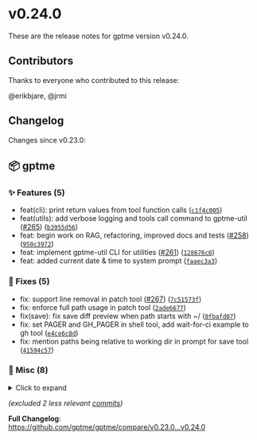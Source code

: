 # v0.24.0

These are the release notes for gptme version v0.24.0.

## Contributors

Thanks to everyone who contributed to this release:

@erikbjare, @jrmi

## Changelog

Changes since v0.23.0:


## 📦 gptme

### ✨ Features (5)

 - feat(cli): print return values from tool function calls ([`c1f4c005`](https://github.com/gptme/gptme/commit/c1f4c005))
 - feat(utils): add verbose logging and tools call command to gptme-util ([#265](https://github.com/gptme/gptme/issues/265)) ([`b3955d56`](https://github.com/gptme/gptme/commit/b3955d56))
 - feat: begin work on RAG, refactoring, improved docs and tests ([#258](https://github.com/gptme/gptme/issues/258)) ([`950c3972`](https://github.com/gptme/gptme/commit/950c3972))
 - feat: implement gptme-util CLI for utilities ([#261](https://github.com/gptme/gptme/issues/261)) ([`128676c0`](https://github.com/gptme/gptme/commit/128676c0))
 - feat: added current date & time to system prompt ([`faaec3a3`](https://github.com/gptme/gptme/commit/faaec3a3))

### 🐛 Fixes (5)

 - fix: support line removal in patch tool ([#267](https://github.com/gptme/gptme/issues/267)) ([`7c51573f`](https://github.com/gptme/gptme/commit/7c51573f))
 - fix: enforce full path usage in patch tool ([`2ade6677`](https://github.com/gptme/gptme/commit/2ade6677))
 - fix(save): fix save diff preview when path starts with ~/ ([`0fbafd07`](https://github.com/gptme/gptme/commit/0fbafd07))
 - fix: set PAGER and GH_PAGER in shell tool, add wait-for-ci example to gh tool ([`e4ce6c8d`](https://github.com/gptme/gptme/commit/e4ce6c8d))
 - fix: mention paths being relative to working dir in prompt for save tool ([`41594c57`](https://github.com/gptme/gptme/commit/41594c57))

### 🔨 Misc (8)
<details><summary>Click to expand</summary>
<p>

 - chore: bump version to 0.24.0 ([`990965f1`](https://github.com/gptme/gptme/commit/990965f1))
 - test(patch): improve test coverage for patch tool ([`e1e2943b`](https://github.com/gptme/gptme/commit/e1e2943b))
 - test(patch): improve empty patch test ([`a6605127`](https://github.com/gptme/gptme/commit/a6605127))
 - refactor(rag): simplify configuration and initialization ([#266](https://github.com/gptme/gptme/issues/266)) ([`84e5ab63`](https://github.com/gptme/gptme/commit/84e5ab63))
 - refactor: group all provider/model related logic into `llm` directory ([#254](https://github.com/gptme/gptme/issues/254)) ([`ac3c1730`](https://github.com/gptme/gptme/commit/ac3c1730))
 - docs(README): added links to issues for agents and Bob ([`ebd700b7`](https://github.com/gptme/gptme/commit/ebd700b7))
 - chore: moved mypy options into pyproject.toml ([`ba2009aa`](https://github.com/gptme/gptme/commit/ba2009aa))
 - docs: moved a couple 'in progress' features to the completed features section ([`e9a00228`](https://github.com/gptme/gptme/commit/e9a00228))

</p>
</details>

*(excluded 2 less relevant [commits](https://github.com/gptme/gptme/compare/v0.23.0...v0.24.0))*

**Full Changelog**: https://github.com/gptme/gptme/compare/v0.23.0...v0.24.0
